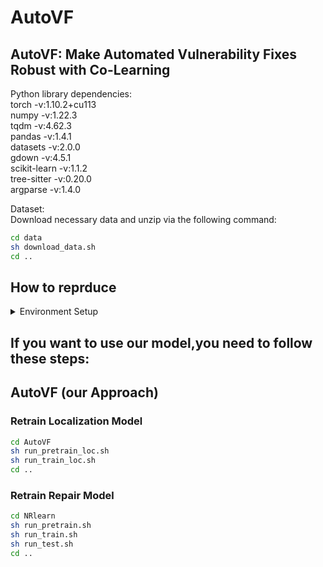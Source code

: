 # AutoVF  
## AutoVF: Make Automated Vulnerability Fixes Robust with Co-Learning  
Python library dependencies:  
torch -v:1.10.2+cu113  
numpy -v:1.22.3  
tqdm -v:4.62.3  
pandas -v:1.4.1  
datasets -v:2.0.0  
gdown -v:4.5.1  
scikit-learn -v:1.1.2  
tree-sitter -v:0.20.0  
argparse -v:1.4.0  

Dataset:  
Download necessary data and unzip via the following command:  
```bash
cd data
sh download_data.sh 
cd ..
```
## How to reprduce   
<details>
  <summary>Environment Setup</summary>
Install the python dependencies via the following command:
  
```bash
cd AutoVF
pip install -r requirements.txt
cd AutoVF/transformers
pip install .
cd ../..
```
We highly recommend you check out this installation guide for the "torch" library so you can install the appropriate version on your device.

To utilize GPU (optional), you also need to install the CUDA library. You may want to check out this installation guide.

Python 3.9.7 is recommended, which has been fully tested without issues.

</details>   

## If you want to use our model,you need to follow these steps:

## AutoVF (our Approach)
### Retrain Localization Model
```bash
cd AutoVF
sh run_pretrain_loc.sh
sh run_train_loc.sh
cd ..
```
### Retrain Repair Model
```bash
cd NRlearn
sh run_pretrain.sh
sh run_train.sh
sh run_test.sh
cd ..
```


